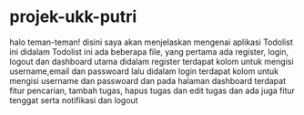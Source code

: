# projek-ukk-putri
halo teman-teman! disini saya akan menjelaskan mengenai aplikasi Todolist ini didalam Todolist ini ada beberapa file, yang pertama ada register, login, logout dan dashboard utama didalam register terdapat kolom untuk mengisi username,email dan passwoard lalu didalam login terdapat kolom untuk mengisi username dan passwoard dan pada halaman dashboard terdapat fitur pencarian, tambah tugas, hapus tugas dan edit tugas dan ada juga fitur tenggat serta notifikasi dan logout
